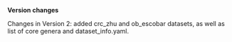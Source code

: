 **Version changes**

Changes in Version 2: added crc_zhu and ob_escobar datasets, as well as list of core genera and dataset_info.yaml.
